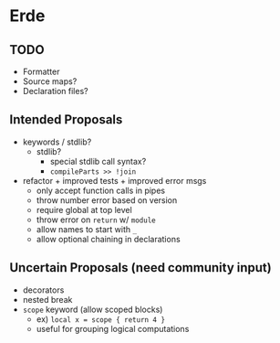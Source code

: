 # Erde

## TODO

- Formatter
- Source maps?
- Declaration files?

## Intended Proposals

- keywords / stdlib?
  - stdlib?
    - special stdlib call syntax?
    - `compileParts >> !join`
- refactor + improved tests + improved error msgs
  - only accept function calls in pipes
  - throw number error based on version
  - require global at top level
  - throw error on `return` w/ `module`
  - allow names to start with `_`
  - allow optional chaining in declarations

## Uncertain Proposals (need community input)

- decorators
- nested break
- `scope` keyword (allow scoped blocks)
    - ex) `local x = scope { return 4 }`
    - useful for grouping logical computations
